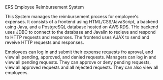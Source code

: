 ERS Employee Reimbursement System

This System manages the reimbursement process for employee's expenses. It consists of a frontend using HTML/CSS/JavaScript, a backend using Java, and a PostgreSQL database hosted on AWS RDS.
THe backend uses JDBC to connect to the database and Javalin to recieve and respond to HTTP requests and responses. The frontend uses AJAX to send and reveive HTTP requests and responses.

Employees can log in and submit their expense requests fro aproval, and view all pending, approved, and denied requests. 
Managers can log in and view all pending requests. They can approve or deny  pending requests, view all approved requests and all rejected requests. They can also view all employees. 

